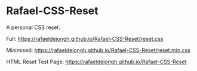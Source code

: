 # Rafael-CSS-Reset
A personal CSS reset.

Full: https://rafaeldejongh.github.io/Rafael-CSS-Reset/reset.css

Minimised: https://rafaeldejongh.github.io/Rafael-CSS-Reset/reset.min.css

HTML Reset Test Page: https://rafaeldejongh.github.io/Rafael-CSS-Reset
